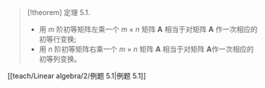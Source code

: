 > [!theorem] 定理 5.1. 
> - 用 $m$ 阶初等矩阵左乘一个 $m \times n$ 矩阵 $\boldsymbol{A}$ 相当于对矩阵 $\boldsymbol{A}$ 作一次相应的初等行变换; 
> - 用 $n$ 阶初等矩阵右乘一个 $m \times n$ 矩阵 $\boldsymbol{A}$ 相当于对矩阵 $\boldsymbol{A}$作一次相应的初等列变换。

[[teach/Linear algebra/2/例题 5.1|例题 5.1]]